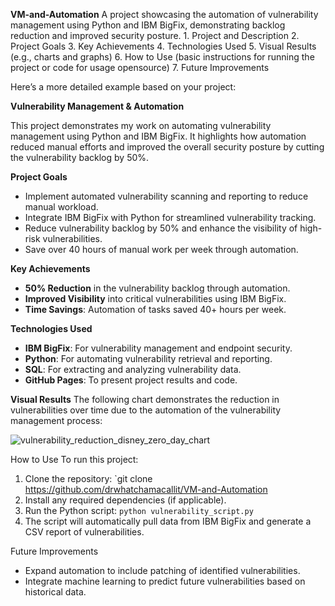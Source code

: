 **VM-and-Automation**
A project showcasing the automation of vulnerability management using Python and IBM BigFix, demonstrating backlog reduction and improved security posture.
	1.	Project and Description
	2.	Project Goals
	3.	Key Achievements
	4.	Technologies Used
	5.	Visual Results (e.g., charts and graphs)
	6.	How to Use (basic instructions for running the project or code for usage opensource)
	7.	Future Improvements 

Here’s a more detailed example based on your project:



**Vulnerability Management & Automation**

This project demonstrates my work on automating vulnerability management using Python and IBM BigFix. It highlights how automation reduced manual efforts and improved the overall security posture by cutting the vulnerability backlog by 50%.

**Project Goals**
- Implement automated vulnerability scanning and reporting to reduce manual workload.
- Integrate IBM BigFix with Python for streamlined vulnerability tracking.
- Reduce vulnerability backlog by 50% and enhance the visibility of high-risk vulnerabilities.
- Save over 40 hours of manual work per week through automation.

**Key Achievements**
- **50% Reduction** in the vulnerability backlog through automation.
- **Improved Visibility** into critical vulnerabilities using IBM BigFix.
- **Time Savings**: Automation of tasks saved 40+ hours per week.

**Technologies Used**
- **IBM BigFix**: For vulnerability management and endpoint security.
- **Python**: For automating vulnerability retrieval and reporting.
- **SQL**: For extracting and analyzing vulnerability data.
- **GitHub Pages**: To present project results and code.

**Visual Results**
The following chart demonstrates the reduction in vulnerabilities over time due to the automation of the vulnerability management process:

![vulnerability_reduction_disney_zero_day_chart](https://github.com/user-attachments/assets/fd3eadd2-11b5-4b25-b9f7-4432298b688e)


How to Use
To run this project:
1. Clone the repository: `git clone https://github.com/drwhatchamacallit/VM-and-Automation
3. Install any required dependencies (if applicable).
4. Run the Python script: `python vulnerability_script.py`
5. The script will automatically pull data from IBM BigFix and generate a CSV report of vulnerabilities.

Future Improvements
- Expand automation to include patching of identified vulnerabilities.
- Integrate machine learning to predict future vulnerabilities based on historical data.
